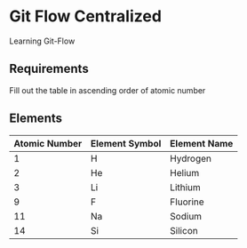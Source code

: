 # Git Flow Centralized
Learning Git-Flow

## Requirements

Fill out the table in ascending order of atomic number

## Elements

| Atomic Number | Element Symbol | Element Name |
|---------------|----------------|--------------|
| 1             | H              | Hydrogen     |
| 2             | He             | Helium       |
| 3             | Li             | Lithium      |
| 9             | F              | Fluorine     |
| 11            | Na             | Sodium       |
| 14            | Si             | Silicon      |
